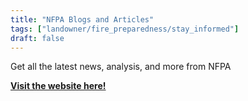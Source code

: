 ```yaml
---
title: "NFPA Blogs and Articles"
tags: ["landowner/fire_preparedness/stay_informed"]
draft: false
---
```


Get all the latest news, analysis, and more from NFPA

[**Visit the website here!**](https://www.nfpa.org/news-blogs-and-articles)

